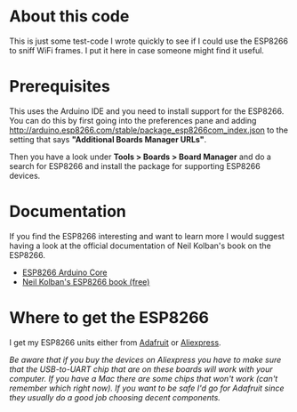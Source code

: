# About this code

This is just some test-code I wrote quickly to see if I could use the
ESP8266 to sniff WiFi frames.  I put it here in case someone might
find it useful.

# Prerequisites

This uses the Arduino IDE and you need to install support for the
ESP8266.  You can do this by first going into the preferences pane and
adding http://arduino.esp8266.com/stable/package_esp8266com_index.json
to the setting that says **"Additional Boards Manager URLs"**.

Then you have a look under **Tools > Boards > Board Manager** and do a
search for ESP8266 and install the package for supporting ESP8266
devices.

# Documentation

If you find the ESP8266 interesting and want to learn more I would
suggest having a look at the official documentation of Neil Kolban's
book on the ESP8266.

  - [ESP8266 Arduino Core](http://esp8266.github.io/Arduino/versions/2.3.0/)
  - [Neil Kolban's ESP8266 book (free)](http://neilkolban.com/tech/esp8266/)

# Where to get the ESP8266

I get my ESP8266 units either from [Adafruit](http://adafruit.com/) or
[Aliexpress](http://aliexpress.com/).

*Be aware that if you buy the devices on Aliexpress you have to make
sure that the USB-to-UART chip that are on these boards will work with
your computer.  If you have a Mac there are some chips that won't work
(can't remember which right now).  If you want to be safe I'd go for
Adafruit since they usually do a good job choosing decent components.*
